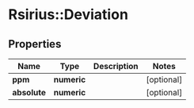 # Rsirius::Deviation


## Properties
Name | Type | Description | Notes
------------ | ------------- | ------------- | -------------
**ppm** | **numeric** |  | [optional] 
**absolute** | **numeric** |  | [optional] 


